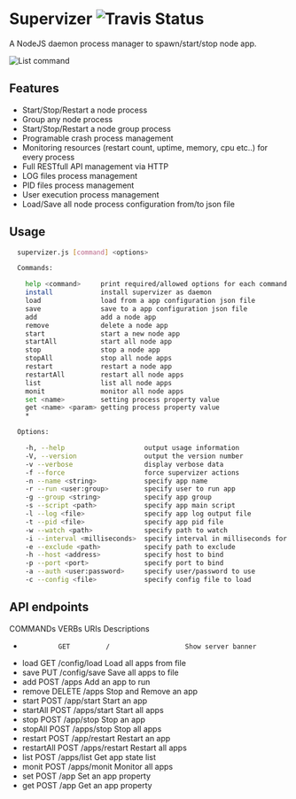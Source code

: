 Supervizer ![Travis Status](https://travis-ci.org/oOthkOo/supervizer.png)
========================
A NodeJS daemon process manager to spawn/start/stop node app.

![List command](https://raw.github.com/oOthkOo/supervizer/master/screenshots/supervizer-list.png)

Features
-----
 * Start/Stop/Restart a node process
 * Group any node process
 * Start/Stop/Restart a node group process
 * Programable crash process management
 * Monitoring resources (restart count, uptime, memory, cpu etc..) for every process
 * Full RESTfull API management via HTTP
 * LOG files process management
 * PID files process management
 * User execution process management
 * Load/Save all node process configuration from/to json file

Usage
-----
``` sh
  supervizer.js [command] <options>

  Commands:

    help <command>     print required/allowed options for each command.
    install            install supervizer as daemon
    load               load from a app configuration json file
    save               save to a app configuration json file
    add                add a node app
    remove             delete a node app
    start              start a new node app
    startAll           start all node app
    stop               stop a node app
    stopAll            stop all node apps
    restart            restart a node app
    restartAll         restart all node apps
    list               list all node apps
    monit              monitor all node apps
    set <name>         setting process property value
    get <name> <param> getting process property value
    *                 

  Options:

    -h, --help                    output usage information
    -V, --version                 output the version number
    -v --verbose                  display verbose data
    -f --force                    force supervizer actions
    -n --name <string>            specify app name
    -r --run <user:group>         specify user to run app
    -g --group <string>           specify app group
    -s --script <path>            specify app main script
    -l --log <file>               specify app log output file
    -t --pid <file>               specify app pid file
    -w --watch <path>             specify path to watch
    -i --interval <milliseconds>  specify interval in milliseconds for watch
    -e --exclude <path>           specify path to exclude
    -h --host <address>           specify host to bind
    -p --port <port>              specify port to bind
    -a --auth <user:password>     specify user/password to use
    -c --config <file>            specify config file to load
```

API endpoints
-----
 
   COMMANDs		VERBs		URIs				Descriptions
   
 *				GET   		/					Show server banner
 * load			GET			/config/load		Load all apps from file
 * save			PUT			/config/save		Save all apps to file
 * add			POST		/apps				Add an app to run
 * remove		DELETE		/apps				Stop and Remove an app
 * start		POST		/app/start			Start an app
 * startAll		POST		/apps/start			Start all apps
 * stop			POST		/app/stop			Stop an app
 * stopAll		POST		/apps/stop			Stop all apps
 * restart		POST		/app/restart		Restart an app
 * restartAll	POST		/apps/restart		Restart all apps
 * list			POST		/apps/list			Get app state list
 * monit		POST		/apps/monit			Monitor all apps
 * set			POST		/app				Set an app property			
 * get			POST		/app				Get an app property
 


